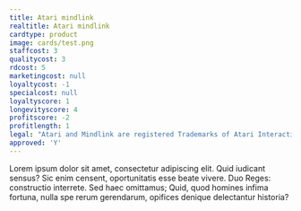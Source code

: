 ```yaml
---
title: Atari mindlink
realtitle: Atari mindlink
cardtype: product
image: cards/test.png
staffcost: 3
qualitycost: 3
rdcost: 5
marketingcost: null
loyaltycost: -1
specialcost: null
loyaltyscore: 1
longevityscore: 4
profitscore: -2
profitlength: 1
legal: "Atari and Mindlink are registered Trademarks of Atari Interactive, Inc"
approved: 'Y'
---
```


Lorem ipsum dolor sit amet, consectetur adipiscing elit. Quid iudicant sensus? Sic enim censent, oportunitatis esse beate vivere. Duo Reges: constructio interrete. Sed haec omittamus; Quid, quod homines infima fortuna, nulla spe rerum gerendarum, opifices denique delectantur historia?
